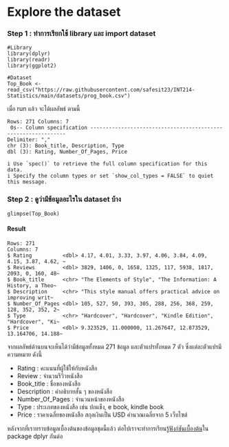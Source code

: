 # Explore the dataset
### Step 1 : ทำการเรียกใช้ library และ import dataset
```{R}
#Library
library(dplyr)
library(readr)
library(ggplot2)

#Dataset
Top_Book <- read_csv("https://raw.githubusercontent.com/safesit23/INT214-Statistics/main/datasets/prog_book.csv")
```
เมื่อ run แล้ว จะได้ผลลัพธ์ ตามนี้
```{R}
Rows: 271 Columns: 7                                                                
 0s-- Column specification --------------------------------------------------------------
Delimiter: ","
chr (3): Book_title, Description, Type
dbl (3): Rating, Number_Of_Pages, Price

i Use `spec()` to retrieve the full column specification for this data.
i Specify the column types or set `show_col_types = FALSE` to quiet this message.
```

### Step 2 : ดูว่ามีข้อมูลอะไรใน dataset บ้าง
```{R}
glimpse(Top_Book)
```
#### Result
```{R}
Rows: 271
Columns: 7
$ Rating          <dbl> 4.17, 4.01, 3.33, 3.97, 4.06, 3.84, 4.09, 4.15, 3.87, 4.62, ~
$ Reviews         <dbl> 3829, 1406, 0, 1658, 1325, 117, 5938, 1817, 2093, 0, 160, 48~
$ Book_title      <chr> "The Elements of Style", "The Information: A History, a Theo~
$ Description     <chr> "This style manual offers practical advice on improving writ~
$ Number_Of_Pages <dbl> 105, 527, 50, 393, 305, 288, 256, 368, 259, 128, 352, 352, 2~
$ Type            <chr> "Hardcover", "Hardcover", "Kindle Edition", "Hardcover", "Ki~
$ Price           <dbl> 9.323529, 11.000000, 11.267647, 12.873529, 13.164706, 14.188~
```
จากผลลัพธ์ด้านบนจะเห็นได้ว่ามีข้อมูลทั้งหมด 271 ข้อมูล และตัวแปรทั้งหมด 7 ตัว ซึ่งแต่ละตัวแปรมีความหมาย ดังนี้
* Rating : คะแนนที่ผู้ใช้ให้กับหนังสือ 
* Review : จำนวนรีวิวหนังสือ
* Book_title : ชื่อของหนังสือ
* Description : คำอธิบายสั้น ๆ ของหนังสือ
* Number_Of_Pages : จำนวนหน้าของหนังสือ
* Type : ประเภทของหนังสือ เช่น ปกแข็ง, e book, kindle book
* Price : ราคาเฉลี่ยของหนังสือ สกุลเงินเป็น USD คำนวณเฉลี่ยจาก 5 เว็บไซต์

หลังจากที่เราทราบข้อมูลเบื้องต้นของข้อมูลชุดนี้แล้ว ต่อไปเราจะทำการเรียนรู้[ฟังก์ชันเบื้องต้น](#)ใน package dplyr กันต่อ
